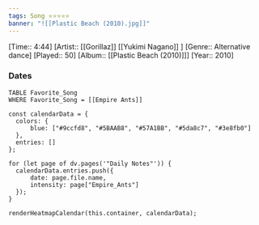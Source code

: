 ```yaml
---
tags: Song ⭐⭐⭐⭐⭐ 
banner: "![[Plastic Beach (2010).jpg]]"
---
```

[Time:: 4:44]
[Artist:: [[Gorillaz]] [[Yukimi Nagano]] ]
[Genre:: Alternative dance]
[Played:: 50]
[Album:: [[Plastic Beach (2010)]]]
[Year:: 2010]
### Dates
````dataview
TABLE Favorite_Song
WHERE Favorite_Song = [[Empire Ants]]
````

  ```dataviewjs
const calendarData = { 
	colors: { 
		blue: ["#9ccfd8", "#5BAAB8", "#57A1BB", "#5da8c7", "#3e8fb0"] 
	}, 
	entries: [] 
}; 

for (let page of dv.pages('"Daily Notes"')) { 
	calendarData.entries.push({ 
		date: page.file.name, 
		intensity: page["Empire_Ants"]
	}); 
} 

renderHeatmapCalendar(this.container, calendarData);
```
